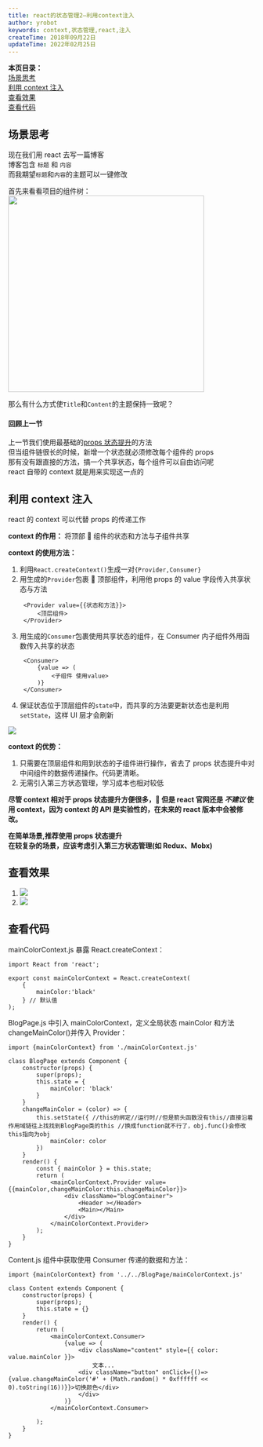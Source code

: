 ```yaml
---
title: react的状态管理2—利用context注入
author: yrobot
keywords: context,状态管理,react,注入
createTime: 2018年09月22日
updateTime: 2022年02月25日
---
```


**本页目录：**  
[场景思考](#index)  
[利用 context 注入](#context)  
[查看效果](#result)  
[查看代码](#code)

<a id='index'></a>

## 场景思考

现在我们用 react 去写一篇博客  
博客包含 `标题` 和 `内容`  
而我期望`标题`和`内容`的主题可以一键修改

首先来看看项目的组件树：  
<img src="https://gitee.com/yrobot/images/raw/master/2022-02-25/QiwCKp-15-35-08.png" width='400' />

那么有什么方式使`Title`和`Content`的主题保持一致呢？

#### 回顾上一节

上一节我们使用最基础的[props 状态提升](../利用props状态提升)的方法  
但当组件链很长的时候，新增一个状态就必须修改每个组件的 props  
那有没有跟直接的方法，搞一个共享状态，每个组件可以自由访问呢  
react 自带的 context 就是用来实现这一点的

<a id='context'></a>

## 利用 context 注入

react 的 context 可以代替 props 的传递工作

**context 的作用：** 将顶部  组件的状态和方法与子组件共享

**context 的使用方法：**

1. 利用`React.createContext()`生成一对`{Provider,Consumer}`
2. 用生成的`Provider`包裹  顶部组件，利用他 props 的 value 字段传入共享状态与方法
   ```
    <Provider value={{状态和方法}}>
        <顶层组件>
    </Provider>
   ```
3. 用生成的`Consumer`包裹使用共享状态的组件，在 Consumer 内子组件外用函数传入共享的状态
   ```
    <Consumer>
        {value => (
            <子组件 使用value>
        )}
    </Consumer>
   ```
4. 保证状态位于顶层组件的`state`中，而共享的方法要更新状态也是利用`setState`，这样 UI 层才会刷新

![](https://ws4.sinaimg.cn/large/006tNbRwgy1fvhm1xim52j30yg0pqads.jpg)

**context 的优势：**

1. 只需要在顶层组件和用到状态的子组件进行操作，省去了 props 状态提升中对中间组件的数据传递操作。代码更清晰。
2. 无需引入第三方状态管理，学习成本也相对较低

**尽管 context 相对于 props 状态提升方便很多， 但是 react 官网还是 _不建议_ 使用 context，因为 context 的 API 是实验性的，在未来的 react 版本中会被修改。**

**在简单场景,推荐使用 props 状态提升**  
**在较复杂的场景，应该考虑引入第三方状态管理(如 Redux、Mobx)**

<a id='result'></a>

## 查看效果

1.  ![](https://ws3.sinaimg.cn/large/006tNbRwgy1fvhmmoieh4j31kw0nxdpk.jpg)
2.  ![](https://ws2.sinaimg.cn/large/006tNbRwgy1fvhmmukgfyj31kw0o2qcy.jpg)

<a id='code'></a>

## 查看代码

mainColorContext.js 暴露 React.createContext：

```
import React from 'react';

export const mainColorContext = React.createContext(
    {
        mainColor:'black'
    } // 默认值
);
```

BlogPage.js 中引入 mainColorContext，定义全局状态 mainColor 和方法 changeMainColor()并传入 Provider：

```
import {mainColorContext} from './mainColorContext.js'

class BlogPage extends Component {
    constructor(props) {
        super(props);
        this.state = {
            mainColor: 'black'
        }
    }
    changeMainColor = (color) => {
        this.setState({ //this的绑定//运行时//但是箭头函数没有this//直接沿着作用域链往上找找到BlogPage类的this //换成function就不行了，obj.func()会修改this指向为obj
            mainColor: color
        })
    }
    render() {
        const { mainColor } = this.state;
        return (
            <mainColorContext.Provider value={{mainColor,changeMainColor:this.changeMainColor}}>
                <div className="blogContainer">
                    <Header ></Header>
                    <Main></Main>
                </div>
            </mainColorContext.Provider>
        );
    }
}
```

Content.js 组件中获取使用 Consumer 传递的数据和方法：

```
import {mainColorContext} from '../../BlogPage/mainColorContext.js'

class Content extends Component {
    constructor(props) {
        super(props);
        this.state = {}
    }
    render() {
        return (
            <mainColorContext.Consumer>
                {value => (
                    <div className="content" style={{ color: value.mainColor }}>
                        文本...
                    <div className="button" onClick={()=>{value.changeMainColor('#' + (Math.random() * 0xffffff << 0).toString(16))}}>切换颜色</div>
                    </div>
                )}
            </mainColorContext.Consumer>

        );
    }
}
```
